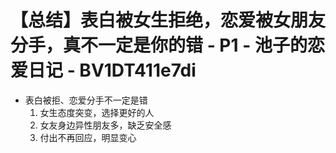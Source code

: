 # 【总结】表白被女生拒绝，恋爱被女朋友分手，真不一定是你的错 - P1 - 池子的恋爱日记 - BV1DT411e7di

-   表白被拒、恋爱分手不一定是错
    1.  女生态度突变，选择更好的人
    2.  女友身边异性朋友多，缺乏安全感
    3.  付出不再回应，明显变心